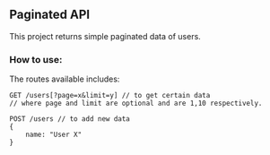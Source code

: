 ## Paginated API
This project returns simple paginated data of users.

### How to use:
The routes available includes:
```
GET /users[?page=x&limit=y] // to get certain data
// where page and limit are optional and are 1,10 respectively.

POST /users // to add new data
{
    name: "User X"
}
```

